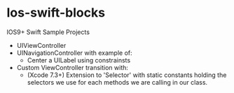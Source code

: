 # Ios-swift-blocks
IOS9+ Swift Sample Projects

- UIViewController
- UINavigationController with example of: 
    - Center a UILabel using constrainsts
- Custom ViewController transition with:
    - (Xcode 7.3+) Extension to 'Selector' with  static constants holding the selectors we use for each methods we are calling in our class. 
